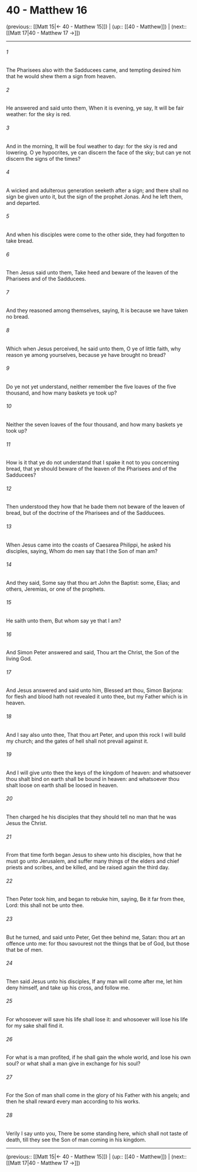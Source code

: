 # 40 - Matthew 16

(previous:: [[Matt 15|← 40 - Matthew 15]]) | (up:: [[40 - Matthew]]) | (next:: [[Matt 17|40 - Matthew 17 →]])

***


###### 1 
The Pharisees also with the Sadducees came, and tempting desired him that he would shew them a sign from heaven. 

###### 2 
He answered and said unto them, When it is evening, ye say, It will be fair weather: for the sky is red. 

###### 3 
And in the morning, It will be foul weather to day: for the sky is red and lowering. O ye hypocrites, ye can discern the face of the sky; but can ye not discern the signs of the times? 

###### 4 
A wicked and adulterous generation seeketh after a sign; and there shall no sign be given unto it, but the sign of the prophet Jonas. And he left them, and departed. 

###### 5 
And when his disciples were come to the other side, they had forgotten to take bread. 

###### 6 
Then Jesus said unto them, Take heed and beware of the leaven of the Pharisees and of the Sadducees. 

###### 7 
And they reasoned among themselves, saying, It is because we have taken no bread. 

###### 8 
Which when Jesus perceived, he said unto them, O ye of little faith, why reason ye among yourselves, because ye have brought no bread? 

###### 9 
Do ye not yet understand, neither remember the five loaves of the five thousand, and how many baskets ye took up? 

###### 10 
Neither the seven loaves of the four thousand, and how many baskets ye took up? 

###### 11 
How is it that ye do not understand that I spake it not to you concerning bread, that ye should beware of the leaven of the Pharisees and of the Sadducees? 

###### 12 
Then understood they how that he bade them not beware of the leaven of bread, but of the doctrine of the Pharisees and of the Sadducees. 

###### 13 
When Jesus came into the coasts of Caesarea Philippi, he asked his disciples, saying, Whom do men say that I the Son of man am? 

###### 14 
And they said, Some say that thou art John the Baptist: some, Elias; and others, Jeremias, or one of the prophets. 

###### 15 
He saith unto them, But whom say ye that I am? 

###### 16 
And Simon Peter answered and said, Thou art the Christ, the Son of the living God. 

###### 17 
And Jesus answered and said unto him, Blessed art thou, Simon Barjona: for flesh and blood hath not revealed it unto thee, but my Father which is in heaven. 

###### 18 
And I say also unto thee, That thou art Peter, and upon this rock I will build my church; and the gates of hell shall not prevail against it. 

###### 19 
And I will give unto thee the keys of the kingdom of heaven: and whatsoever thou shalt bind on earth shall be bound in heaven: and whatsoever thou shalt loose on earth shall be loosed in heaven. 

###### 20 
Then charged he his disciples that they should tell no man that he was Jesus the Christ. 

###### 21 
From that time forth began Jesus to shew unto his disciples, how that he must go unto Jerusalem, and suffer many things of the elders and chief priests and scribes, and be killed, and be raised again the third day. 

###### 22 
Then Peter took him, and began to rebuke him, saying, Be it far from thee, Lord: this shall not be unto thee. 

###### 23 
But he turned, and said unto Peter, Get thee behind me, Satan: thou art an offence unto me: for thou savourest not the things that be of God, but those that be of men. 

###### 24 
Then said Jesus unto his disciples, If any man will come after me, let him deny himself, and take up his cross, and follow me. 

###### 25 
For whosoever will save his life shall lose it: and whosoever will lose his life for my sake shall find it. 

###### 26 
For what is a man profited, if he shall gain the whole world, and lose his own soul? or what shall a man give in exchange for his soul? 

###### 27 
For the Son of man shall come in the glory of his Father with his angels; and then he shall reward every man according to his works. 

###### 28 
Verily I say unto you, There be some standing here, which shall not taste of death, till they see the Son of man coming in his kingdom.

***

(previous:: [[Matt 15|← 40 - Matthew 15]]) | (up:: [[40 - Matthew]]) | (next:: [[Matt 17|40 - Matthew 17 →]])
